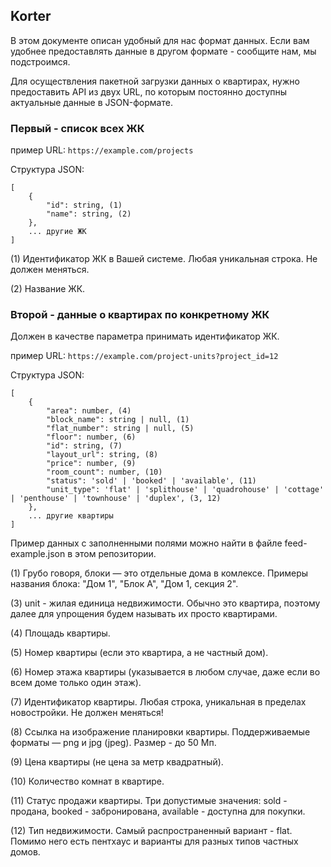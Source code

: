 ## Korter

В этом документе описан удобный для нас формат данных. Если вам удобнее предоставлять данные в другом формате - сообщите нам, мы подстроимся.

Для осуществления пакетной загрузки данных о квартирах, нужно предоставить API из двух URL, по которым постоянно доступны актуальные данные в JSON-формате.

### Первый - список всех ЖК

пример URL: `https://example.com/projects`

Структура JSON:

```
[
    {
        "id": string, (1)
        "name": string, (2)
    },
    ... другие ЖК
]
```

(1) Идентификатор ЖК в Вашей системе. Любая уникальная строка. Не должен меняться.

(2) Название ЖК.

### Второй - данные о квартирах по конкретному ЖК

Должен в качестве параметра принимать идентификатор ЖК.

пример URL: `https://example.com/project-units?project_id=12`

Структура JSON:

```
[
    {
        "area": number, (4)
        "block_name": string | null, (1)
        "flat_number": string | null, (5)
        "floor": number, (6)
        "id": string, (7)
        "layout_url": string, (8)
        "price": number, (9)
        "room_count": number, (10)
        "status": 'sold' | 'booked' | 'available', (11)
        "unit_type": 'flat' | 'splithouse' | 'quadrohouse' | 'cottage' | 'penthouse' | 'townhouse' | 'duplex', (3, 12)
    },
    ... другие квартиры
]
```

Пример данных с заполненными полями можно найти в файле feed-example.json в этом репозитории.

(1) Грубо говоря, блоки — это отдельные дома в комлексе. Примеры названия блока: "Дом 1", "Блок А", "Дом 1, секция 2".

(3) unit - жилая единица недвижимости. Обычно это квартира, поэтому далее для упрощения будем называть их просто квартирами.

(4) Площадь квартиры.

(5) Номер квартиры (если это квартира, а не частный дом).

(6) Номер этажа квартиры (указывается в любом случае, даже если во всем доме только один этаж).

(7) Идентификатор квартиры. Любая строка, уникальная в пределах новостройки. Не должен меняться!

(8) Ссылка на изображение планировки квартиры. Поддерживаемые форматы — png и jpg (jpeg). Размер - до 50 Мп.

(9) Цена квартиры (не цена за метр квадратный).

(10) Количество комнат в квартире.

(11) Статус продажи квартиры. Три допустимые значения: sold - продана, booked - забронирована, available - доступна для покупки.

(12) Тип недвижимости. Самый распространенный вариант - flat. Помимо него есть пентхаус и варианты для разных типов частных домов.
